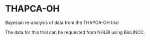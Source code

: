 # THAPCA-OH
Bayesian re-analysis of data from the THAPCA-OH trial

The data for this trial can be requested from NHLBI using BioLINCC.